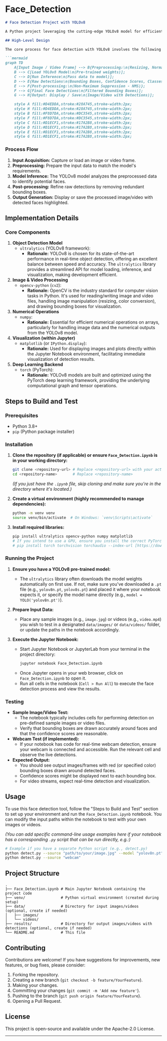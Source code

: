 # Face_Detection
```markdown
# Face Detection Project with YOLOv8

A Python project leveraging the cutting-edge YOLOv8 model for efficient and accurate face detection in images and video streams.

## High-Level Design

The core process for face detection with YOLOv8 involves the following steps:

```mermaid
graph TD
    A[Input Image / Video Frame] --> B{Preprocessing:\n(Resizing, Normalization)};
    B --> C[Load YOLOv8 Model\n(Pre-trained weights)];
    C --> D[Run Inference\n(Pass data to model)];
    D --> E{Raw Detections\n(Bounding Boxes, Confidence Scores, Classes)};
    E --> F{Post-processing:\n(Non-Maximum Suppression - NMS)};
    F --> G[Final Face Detections\n(Filtered Bounding Boxes)];
    G --> H[Output: Display / Save\n(Image/Video with Detections)];

    style A fill:#D4EDDA,stroke:#28A745,stroke-width:2px;
    style H fill:#D4EDDA,stroke:#28A745,stroke-width:2px;
    style B fill:#F8D7DA,stroke:#DC3545,stroke-width:2px;
    style F fill:#F8D7DA,stroke:#DC3545,stroke-width:2px;
    style C fill:#D1ECF1,stroke:#17A2B8,stroke-width:2px;
    style D fill:#D1ECF1,stroke:#17A2B8,stroke-width:2px;
    style E fill:#D1ECF1,stroke:#17A2B8,stroke-width:2px;
    style G fill:#D1ECF1,stroke:#17A2B8,stroke-width:2px;
```

### Process Flow
1.  **Input Acquisition:** Capture or load an image or video frame.
2.  **Preprocessing:** Prepare the input data to match the model's requirements.
3.  **Model Inference:** The YOLOv8 model analyzes the preprocessed data to identify potential faces.
4.  **Post-processing:** Refine raw detections by removing redundant bounding boxes.
5.  **Output Generation:** Display or save the processed image/video with detected faces highlighted.

## Implementation Details

### Core Components

1.  **Object Detection Model**
    * `ultralytics` (YOLOv8 framework):
        * **Rationale:** YOLOv8 is chosen for its state-of-the-art performance in real-time object detection, offering an excellent balance between speed and accuracy. The `ultralytics` library provides a streamlined API for model loading, inference, and visualization, making development efficient.
2.  **Image & Video Processing**
    * `opencv-python` (`cv2`):
        * **Rationale:** OpenCV is the industry standard for computer vision tasks in Python. It's used for reading/writing image and video files, handling image manipulation (resizing, color conversion), and drawing bounding boxes for visualization.
3.  **Numerical Operations**
    * `numpy`:
        * **Rationale:** Essential for efficient numerical operations on arrays, particularly for handling image data and the numerical outputs from the YOLOv8 model.
4.  **Visualization (within Jupyter)**
    * `matplotlib` (or `IPython.display`):
        * **Rationale:** Used for displaying images and plots directly within the Jupyter Notebook environment, facilitating immediate visualization of detection results.
5.  **Deep Learning Backend**
    * `torch` (PyTorch):
        * **Rationale:** YOLOv8 models are built and optimized using the PyTorch deep learning framework, providing the underlying computational graph and tensor operations.

## Steps to Build and Test

### Prerequisites

* Python 3.8+
* `pip` (Python package installer)

### Installation

1.  **Clone the repository (if applicable) or ensure `Face_Detection.ipynb` is in your working directory:**
    ```bash
    git clone <repository-url> # Replace <repository-url> with your actual repo URL
    cd <repository-name>       # Replace <repository-name>
    ```
    *(If you just have the `.ipynb` file, skip cloning and make sure you're in the directory where it's located.)*

2.  **Create a virtual environment (highly recommended to manage dependencies):**
    ```bash
    python -m venv venv
    source venv/bin/activate  # On Windows: `venv\Scripts\activate`
    ```

3.  **Install required libraries:**
    ```bash
    pip install ultralytics opencv-python numpy matplotlib
    # If you intend to use a GPU, ensure you install the correct PyTorch version:
    # pip install torch torchvision torchaudio --index-url [https://download.pytorch.org/whl/cu118](https://download.pytorch.org/whl/cu118) # Example for CUDA 11.8
    ```

### Running the Project

1.  **Ensure you have a YOLOv8 pre-trained model:**
    * The `ultralytics` library often downloads the model weights automatically on first use. If not, make sure you've downloaded a `.pt` file (e.g., `yolov8n.pt`, `yolov8s.pt`) and placed it where your notebook expects it, or specify the model name directly (e.g., `model = YOLO('yolov8n.pt')`).

2.  **Prepare Input Data:**
    * Place any sample images (e.g., `image.jpg`) or videos (e.g., `video.mp4`) you wish to test in a designated `data/images/` or `data/videos/` folder, or update the paths in the notebook accordingly.

3.  **Execute the Jupyter Notebook:**
    * Start Jupyter Notebook or JupyterLab from your terminal in the project directory:
        ```bash
        jupyter notebook Face_Detection.ipynb
        ```
    * Once Jupyter opens in your web browser, click on `Face_Detection.ipynb` to open it.
    * Run all cells in the notebook (`Cell > Run All`) to execute the face detection process and view the results.

### Testing

* **Sample Image/Video Test:**
    * The notebook typically includes cells for performing detection on pre-defined sample images or video files.
    * Verify that bounding boxes are drawn accurately around faces and that the confidence scores are reasonable.
* **Webcam Test (if implemented):**
    * If your notebook has code for real-time webcam detection, ensure your webcam is connected and accessible. Run the relevant cell and observe the live detections.
* **Expected Output:**
    * You should see output images/frames with red (or specified color) bounding boxes drawn around detected faces.
    * Confidence scores might be displayed next to each bounding box.
    * For video streams, expect real-time detection and visualization.

## Usage

To use this face detection tool, follow the "Steps to Build and Test" section to set up your environment and run the `Face_Detection.ipynb` notebook. You can modify the input paths within the notebook to test with your own images or videos.

*(You can add specific command-line usage examples here if your notebook has a corresponding `.py` script that can be run directly, e.g.:)*
```bash
# Example if you have a separate Python script (e.g., detect.py)
python detect.py --source "path/to/your/image.jpg" --model "yolov8n.pt"
python detect.py --source "webcam"
```

## Project Structure

```
.
├── Face_Detection.ipynb # Main Jupyter Notebook containing the project code
├── venv/                # Python virtual environment (created during setup)
├── data/                # Directory for input images/videos (optional, create if needed)
│   ├── images/
│   └── videos/
├── results/             # Directory for output images/videos with detections (optional, create if needed)
└── README.md            # This file
```

## Contributing

Contributions are welcome! If you have suggestions for improvements, new features, or bug fixes, please consider:
1.  Forking the repository.
2.  Creating a new branch (`git checkout -b feature/YourFeature`).
3.  Making your changes.
4.  Committing your changes (`git commit -m 'Add new feature'`).
5.  Pushing to the branch (`git push origin feature/YourFeature`).
6.  Opening a Pull Request.

## License

This project is open-source and available under the Apache-2.0 License.

---
